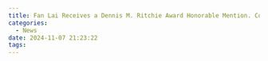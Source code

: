 ```yaml
---
title: Fan Lai Receives a Dennis M. Ritchie Award Honorable Mention. Congrats Fan!
categories:
  - News
date: 2024-11-07 21:23:22
tags:
---
```

